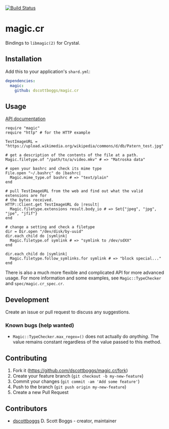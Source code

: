 [![Build Status](https://cloud.drone.io/api/badges/dscottboggs/magic.cr/status.svg)](https://cloud.drone.io/dscottboggs/magic.cr)
# magic.cr
Bindings to `libmagic(2)` for Crystal.

## Installation

Add this to your application's `shard.yml`:

```yaml
dependencies:
  magic:
    github: dscottboggs/magic.cr
```

## Usage

[API documentation](https://dscottboggs.github.io/magic.cr/index.html)

```crystal
require "magic"
require "http" # for the HTTP example

TestImageURL = "https://upload.wikimedia.org/wikipedia/commons/d/db/Patern_test.jpg"

# get a description of the contents of the file at a path.
Magic.filetype.of "/path/to/a/video.mkv" # => "Matroska data"

# open your bashrc and check its mime type
File.open "~/.bashrc" do |bashrc|
  Magic.mime_type.of bashrc # => "text/plain"
end

# pull TestImageURL from the web and find out what the valid extensions are for
# the bytes received.
HTTP::Client.get TestImageURL do |result|
  Magic.filetype.extensions result.body_io # => Set{"jpeg", "jpg", "jpe", "jfif"}
end

# change a setting and check a filetype
dir = Dir.open "/dev/disk/by-uuid"
dir.each_child do |symlink|
  Magic.filetype.of symlink # => "symlink to /dev/sdXX"
end

dir.each_child do |symlink|
  Magic.filetype.follow_symlinks.for symlink # => "block special..."
end
```

There is also a much more flexible and complicated API for more advanced usage.
For more information and some examples, see `Magic::TypeChecker` and
`spec/magic.cr_spec.cr`.

## Development

Create an issue or pull request to discuss any suggestions.

### Known bugs (help wanted)
 - `Magic::TypeChecker.max_regex=()` does not actually do *anything*. The value
   remains constant regardless of the value passed to this method.

## Contributing

1. Fork it (<https://github.com/dscottboggs/magic.cr/fork>)
2. Create your feature branch (`git checkout -b my-new-feature`)
3. Commit your changes (`git commit -am 'Add some feature'`)
4. Push to the branch (`git push origin my-new-feature`)
5. Create a new Pull Request

## Contributors

- [dscottboggs](https://github.com/dscottboggs) D. Scott Boggs - creator, maintainer
